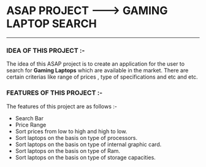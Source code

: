 # ASAP PROJECT ---> GAMING LAPTOP SEARCH
---
### IDEA OF THIS PROJECT :-
The idea of this ASAP project is to create an application for the user to search for **Gaming Laptops** which are available in the market. There are certain criterias like range of prices , type of specifications and etc and etc.
### FEATURES OF THIS PROJECT :-
The features of this project are as follows :-
* Search Bar
* Price Range
* Sort prices from low to high and high to low.
* Sort laptops on the basis on type of processors. 
* Sort laptops on the basis on type of internal graphic card.
* Sort laptops on the basis on type of Ram.
* Sort laptops on the basis on type of storage capacities.